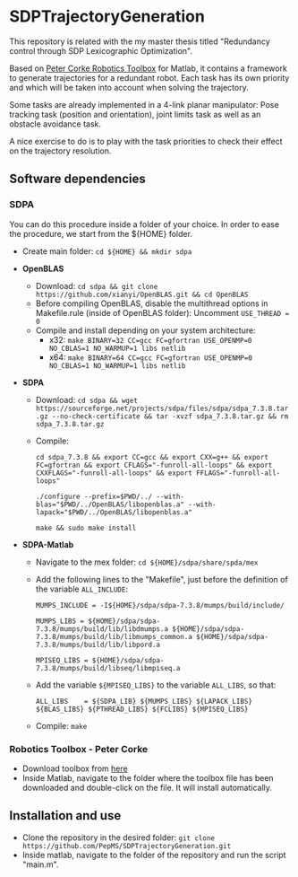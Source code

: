 # SDPTrajectoryGeneration
This repository is related with the my master thesis titled "Redundancy control through SDP Lexicographic Optimization".

 [](https://github.com/PepMS/SDPTrajectoryGeneration/blob/master/resources/obstacle.gif)

Based on [Peter Corke Robotics Toolbox](http://petercorke.com/wordpress/toolboxes/robotics-toolbox) for Matlab, it contains a framework to generate trajectories for a redundant robot. Each task has its own priority and which will be taken into account when solving the trajectory.

Some tasks are already implemented in a 4-link planar manipulator: Pose tracking task (position and orientation), joint limits task as well as an obstacle avoidance task.

A nice exercise to do is to play with the task priorities to check their effect on the trajectory resolution.

## Software dependencies

### SDPA
You can do this procedure inside a folder of your choice. In order to ease the procedure, we start from the ${HOME} folder.

- Create main folder: `cd ${HOME} && mkdir sdpa`
* **OpenBLAS**  
    - Download: `cd sdpa && git clone https://github.com/xianyi/OpenBLAS.git && cd OpenBLAS`
    - Before compiling OpenBLAS, disable the multithread options in Makefile.rule (inside of OpenBLAS folder): Uncomment `USE_THREAD = 0`  
    - Compile and install depending on your system architecture:
        * x32: `make BINARY=32 CC=gcc FC=gfortran USE_OPENMP=0 NO_CBLAS=1 NO_WARMUP=1 libs netlib`    
        * x64: `make BINARY=64 CC=gcc FC=gfortran USE_OPENMP=0 NO_CBLAS=1 NO_WARMUP=1 libs netlib`
    
* **SDPA**
    - Download: 
        `cd sdpa && wget https://sourceforge.net/projects/sdpa/files/sdpa/sdpa_7.3.8.tar.gz --no-check-certificate && tar -xvzf sdpa_7.3.8.tar.gz && rm sdpa_7.3.8.tar.gz`
    - Compile:  
        
        `cd sdpa_7.3.8 && export CC=gcc && export CXX=g++ && export FC=gfortran && export CFLAGS="-funroll-all-loops" && export CXXFLAGS="-funroll-all-loops" && export FFLAGS="-funroll-all-loops"`
        
        `./configure --prefix=$PWD/../ --with-blas="$PWD/../OpenBLAS/libopenblas.a" --with-lapack="$PWD/../OpenBLAS/libopenblas.a"`
        
        `make && sudo make install`
* **SDPA-Matlab**
    - Navigate to the mex folder: `cd ${HOME}/sdpa/share/spda/mex`
    - Add the following lines to the "Makefile", just before the definition of the variable `ALL_INCLUDE`:
        
        `MUMPS_INCLUDE = -I${HOME}/sdpa/sdpa-7.3.8/mumps/build/include/`
        
        `MUMPS_LIBS = ${HOME}/sdpa/sdpa-7.3.8/mumps/build/lib/libdmumps.a ${HOME}/sdpa/sdpa-7.3.8/mumps/build/lib/libmumps_common.a ${HOME}/sdpa/sdpa-7.3.8/mumps/build/lib/libpord.a`
        
        `MPISEQ_LIBS = ${HOME}/sdpa/sdpa-7.3.8/mumps/build/libseq/libmpiseq.a`
        
    - Add the variable `${MPISEQ_LIBS}` to the variable `ALL_LIBS`, so that:
    
        `ALL_LIBS    = ${SDPA_LIB} ${MUMPS_LIBS} ${LAPACK_LIBS} ${BLAS_LIBS} ${PTHREAD_LIBS} ${FCLIBS} ${MPISEQ_LIBS}`
    - Compile: `make`

### Robotics Toolbox - Peter Corke

- Download toolbox from [here](http://petercorke.com/wordpress/?ddownload=574)
- Inside Matlab, navigate to the folder where the toolbox file has been downloaded and double-click on the file. It will install automatically.

## Installation and use

- Clone the repository in the desired folder: `git clone https://github.com/PepMS/SDPTrajectoryGeneration.git`
- Inside matlab, navigate to the folder of the repository and run the script "main.m".
